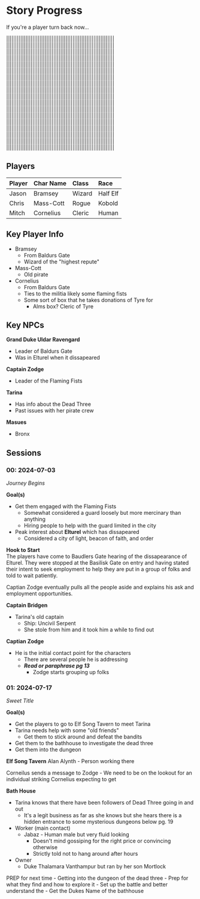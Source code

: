 # Story Progress
If you're a player turn back now...

||||||||||||||||||||||||||||||||||||||||||||||||||||||||||||||  
||||||||||||||||||||||||||||||||||||||||||||||||||||||||||||||  
||||||||||||||||||||||||||||||||||||||||||||||||||||||||||||||  
||||||||||||||||||||||||||||||||||||||||||||||||||||||||||||||  
||||||||||||||||||||||||||||||||||||||||||||||||||||||||||||||  
||||||||||||||||||||||||||||||||||||||||||||||||||||||||||||||  
||||||||||||||||||||||||||||||||||||||||||||||||||||||||||||||  
||||||||||||||||||||||||||||||||||||||||||||||||||||||||||||||  
||||||||||||||||||||||||||||||||||||||||||||||||||||||||||||||  
||||||||||||||||||||||||||||||||||||||||||||||||||||||||||||||  
||||||||||||||||||||||||||||||||||||||||||||||||||||||||||||||  
||||||||||||||||||||||||||||||||||||||||||||||||||||||||||||||  
||||||||||||||||||||||||||||||||||||||||||||||||||||||||||||||  
||||||||||||||||||||||||||||||||||||||||||||||||||||||||||||||  
||||||||||||||||||||||||||||||||||||||||||||||||||||||||||||||  
||||||||||||||||||||||||||||||||||||||||||||||||||||||||||||||  
||||||||||||||||||||||||||||||||||||||||||||||||||||||||||||||  
||||||||||||||||||||||||||||||||||||||||||||||||||||||||||||||  

## Players
| Player  | Char Name | Class | Race |
| :------ | :------ | :------ | :------ |
| Jason | Bramsey | Wizard | Half Elf |
| Chris | Mass-Cott | Rogue | Kobold |
| Mitch | Cornelius | Cleric | Human |

## Key Player Info
- Bramsey
    - From Baldurs Gate
    - Wizard of the "highest repute"
- Mass-Cott
    - Old pirate
- Cornelius
    - From Baldurs Gate
    - Ties to the militia likely some flaming fists
    - Some sort of box that he takes donations of Tyre for
        - Alms box? Cleric of Tyre

## Key NPCs

**Grand Duke Uldar Ravengard**
- Leader of Baldurs Gate
- Was in Elturel when it dissapeared

**Captain Zodge**
- Leader of the Flaming Fists

**Tarina**
- Has info about the Dead Three
- Past issues with her pirate crew

**Masues**
- Bronx

## Sessions

### 00: 2024-07-03 
*Journey Begins*

**Goal(s)**
- Get them engaged with the Flaming Fists
    - Somewhat considered a guard loosely but more mercinary than anything
    - Hiring people to help with the guard limited in the city
- Peak interest about **Elturel** which has dissapeared
    - Considered a city of light, beacon of faith, and order

**Hook to Start**  
The players have come to Baudlers Gate hearing of the dissapearance of Elturel. They were stopped at the Basilisk Gate on entry and having stated their intent to seek employment to help they are put in a group of folks and told to wait patiently.

Captian Zodge eventually pulls all the people aside and explains his ask and employment opportunities.

**Captain Bridgen**
- Tarina's old captain
    - Ship: Uncivil Serpent
    - She stole from him and it took him a while to find out

**Captian Zodge**
- He is the initial contact point for the characters
    - There are several people he is addressing
    - ***Read or paraphrase pg 13***
        - Zodge starts grouping up folks

### 01: 2024-07-17
*Sweet Title*

**Goal(s)**
- Get the players to go to Elf Song Tavern to meet Tarina
- Tarina needs help with some "old friends"
    - Get them to stick around and defeat the bandits
- Get them to the bathhouse to investigate the dead three
- Get them into the dungeon

**Elf Song Tavern**
Alan Alynth
    - Person working there

Corneilus sends a message to Zodge
    - We need to be on the lookout for an individual striking Cornelius expecting to get 

**Bath House**
- Tarina knows that there have been followers of Dead Three going in and out
    - It's a legit business as far as she knows but she hears there is a hidden entrance to some mysterious dungeons below pg. 19
- Worker (main contact)
    - Jabaz - Human male but very fluid looking
        - Doesn't mind gossiping for the right price or convincing otherwise
        - Strictly told not to hang around after hours
- Owner
    - Duke Thalamara Vanthampur but ran by her son Mortlock


PREP for next time
    - Getting into the dungeon of the dead three
        - Prep for what they find and how to explore it
    - Set up the battle and better understand the 
    - Get the Dukes Name of the bathhouse
